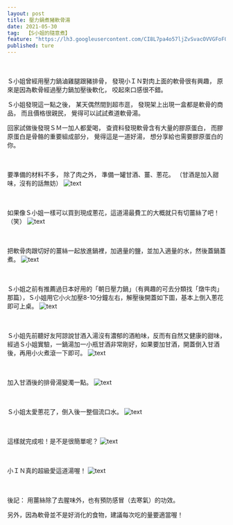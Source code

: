 ```yaml
---
layout: post
title: 壓力鍋煮豬軟骨湯
date: 2021-05-30
tag:  【S小姐的隨意煮】
feature: "https://lh3.googleusercontent.com/CI8L7pa4o57ljZvSvacOVVGFoFQdSlEIk-6JAPPJiZ7Z66IfLQNx4GTRI9oWCUbUtsqkaKrl3xYIEUUI6enGF--tkfnsCi3LANd5VUMnD751-vzy6JYg3TYczf7wH4wSv1uepoi3bsU=w2400"
published: ture
---
```


<br><br>
Ｓ小姐曾經用壓力鍋滷雞腿跟豬排骨，
發現小ＩＮ對肉上面的軟骨很有興趣，
原來是因為軟骨經過壓力鍋加壓後軟化，
咬起來口感很不錯。

Ｓ小姐發現這一點之後，
某天偶然間到超市逛，
發現架上出現一盒都是軟骨的商品，
而且價格很親民，
覺得可以試試煮道軟骨湯。

回家試做後發現ＳＭ一加人都愛喝，
查資料發現軟骨含有大量的膠原蛋白，
而膠原蛋白是骨骼的重要組成部分，
覺得這是一道好湯，
想分享給也需要膠原蛋白的你。


<br><br>
要準備的材料不多，
除了肉之外，
準備一罐甘酒、薑、蔥花。
（甘酒是加入甜味，沒有的話無妨）
![text](https://lh3.googleusercontent.com/IZ1XxSGdYsAngA3evd06HMcLZ9ZB9YqqkSnrtxeid9Y9Axfhp6XK2FliiqzUyWFKNPFQ0RDnREM_dXu4zUTym44VGDV_MOc8xsXKxxRz-CdsEqnrlj0g7__fnH_jQKVw9ja2N2CTCgg=w2400)


<br><br>
如果像Ｓ小姐一樣可以買到現成蔥花，這道湯最費工的大概就只有切薑絲了吧！（笑）
![text](https://lh3.googleusercontent.com/716BLTwj2MG9AZve4rbAbMdS7J-B3_DFOjOjerBzlDOia4MIoqTu8INQGDsNgwxmmn9K7-Fv-DIlsiQq6vgEO_5K_Pqiebaf1Wg_gRxv0Ufi0aLkyKqHV8R8zufrXEnHYW6W3Kf1mpU=w2400)


<br><br>
把軟骨肉跟切好的薑絲一起放進鍋裡，加適量的鹽，並加入適量的水，然後蓋鍋蓋煮。
![text](https://lh3.googleusercontent.com/NR3Rup1UhafamMhUzFa1FU_wjhuTwvzlMYGGkANVBYB-pDFrCqcEraOyxe2zWeRGMDNOU8QcfWo63RYKPL9V9VXUaeZiDIhn67yFY35MW1oz90RS4E-g9IusayGwiql5fTSokxg1GPg=w2400)


<br><br>
Ｓ小姐之前有推薦過日本好用的「朝日壓力鍋」（有興趣的可去分類找「燉牛肉」那篇），Ｓ小姐用它小火加壓8-10分鐘左右，解壓後開蓋如下圖，基本上倒入蔥花即可上桌。
![text](https://lh3.googleusercontent.com/F_V-ILB4_7xfTG9r0c65Uu_kxcKCf-KC0YyYENEUEkC9YrNusq8IKAU9TubmYzYze4bv4Dt5LcCUIoyp6ilxJSzHswiQZVgpuTl9ltvqbKr2Hnm71YA4z104ezXAtQ_NuGhzFOC-iy0=w2400)


<br><br>
Ｓ小姐先前聽好友阿諒說甘酒入湯沒有濃郁的酒粕味，反而有自然又健康的甜味，經過Ｓ小姐實驗，一鍋湯加一小瓶甘酒非常剛好，如果要加甘酒，開蓋倒入甘酒後，再用小火煮滾一下即可。
![text](https://lh3.googleusercontent.com/8ZEdH6IIelOeH4IrIgb_W-3XQfLCtAuH7o6J4SgMbfjosb6VTV5YJgw56Gqztcy9uiCP2IGvcZ99iQqZVufl1jX8Cu44HBNvxR3qGs6mkaru3cKOJsolt94E5ItMjozSQaJd7Br9KlA=w2400)


<br><br>
加入甘酒後的排骨湯變濁一點。
![text](https://lh3.googleusercontent.com/m3V_QnEJZBcPvtI7oPLw4YrnGZAPMc8_2F7Tfn96WM7mbz4gtqatVUSx__RaIhguar2E9uK387TmzVvhC3AXhT73zz83gm0YGFDHQLfD84JB9Yp2G9fZXSNg3AcaS5M6BEMgIzGenEA=w2400)


<br><br>
Ｓ小姐太愛蔥花了，倒入後一整個流口水。
![text](https://lh3.googleusercontent.com/V3dxOMhu5ZWaa5wSD3Q2EYnK2Ycl4ueOtoM4sCBGtHWbUH8FBJ4Zg_7VGS3Zf3x3yXky0NldfhMRsLJfDqeM7VvS1yOzf8yorzeyiEMuFXxoq3EsCTA5sx0wllLUSgVvZMaP0fmUYbU=w2400)


<br><br>
這樣就完成啦！是不是很簡單呢？
![text](https://lh3.googleusercontent.com/4W13H0SaIdiqF0-U4-Auywd9G05Ax94O2oqt3D84VuDzu680ew3mVKb4hAxhDsKwHTxJYMWK3TcJQh_tWEPhdewJ-4zOizDWh4vkrCvFIgPR_c3oZP_62mxl-dUJWeIeH7nYgZDruwo=w2400)


<br><br>
小ＩＮ真的超級愛這道湯喔！
![text](https://lh3.googleusercontent.com/CI8L7pa4o57ljZvSvacOVVGFoFQdSlEIk-6JAPPJiZ7Z66IfLQNx4GTRI9oWCUbUtsqkaKrl3xYIEUUI6enGF--tkfnsCi3LANd5VUMnD751-vzy6JYg3TYczf7wH4wSv1uepoi3bsU=w2400)


<br><br>
後記：
用薑絲除了去腥味外，也有預防感冒（去寒氣）的功效。

另外，因為軟骨並不是好消化的食物，建議每次吃的量要適當喔！
